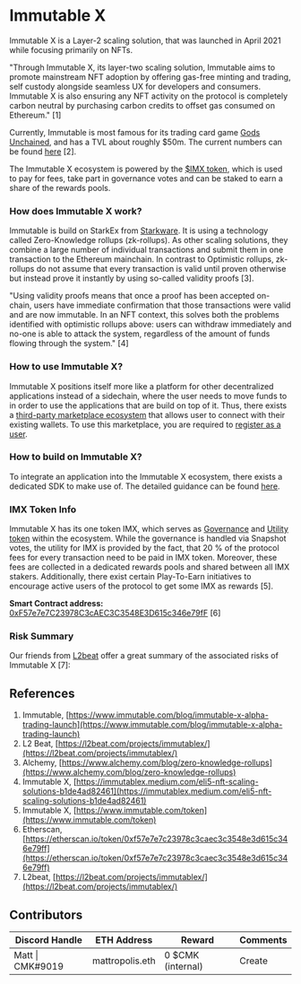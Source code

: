 # Immutable X

Immutable X is a Layer-2 scaling solution, that was launched in April 2021 while focusing primarily on NFTs.&#x20;

"Through Immutable X, its layer-two scaling solution, Immutable aims to promote mainstream NFT adoption by offering gas-free minting and trading, self custody alongside seamless UX for developers and consumers. Immutable X is also ensuring any NFT activity on the protocol is completely carbon neutral by purchasing carbon credits to offset gas consumed on Ethereum." \[1]

Currently, Immutable is most famous for its trading card game [Gods Unchained](https://godsunchained.com), and has a TVL about roughly $50m. The current numbers can be found [here](https://l2beat.com/projects/immutablex/) \[2].

The Immutable X ecosystem is powered by the [$IMX token](https://www.coingecko.com/en/coins/immutable-x), which is used to pay for fees, take part in governance votes and can be staked to earn a share of the rewards pools.

### How does Immutable X work?

Immutable is build on StarkEx from [Starkware](starkware.md). It is using a technology called Zero-Knowledge rollups (zk-rollups). As other scaling solutions, they combine a large number of individual transactions and submit them in one transaction to the Ethereum mainchain. In contrast to Optimistic rollups, zk-rollups do not assume that every transaction is valid until proven otherwise but instead prove it instantly by using so-called validity proofs \[3].

"Using validity proofs means that once a proof has been accepted on-chain, users have immediate confirmation that those transactions were valid and are now immutable. In an NFT context, this solves both the problems identified with optimistic rollups above: users can withdraw immediately and no-one is able to attack the system, regardless of the amount of funds flowing through the system." \[4]

### How to use Immutable X?

Immutable X positions itself more like a platform for other decentralized applications instead of a sidechain, where the user needs to move funds to in order to use the applications that are build on top of it. Thus, there exists a [third-party marketplace ecosystem](https://market.immutable.com) that allows user to connect with their existing wallets. To use this marketplace, you are required to [register as a user](https://docs.x.immutable.com/docs/getting-started-guide#register-a-user-account).

### How to build on Immutable X?

To integrate an application into the Immutable X ecosystem, there exists a dedicated SDK to make use of. The detailed guidance can be found [here](https://docs.x.immutable.com/docs/getting-started-guide).

### IMX Token Info

Immutable X has its one token IMX, which serves as [Governance](../../asset-layer/governance-token.md) and [Utility token](../../asset-layer/utility-token.md) within the ecosystem. While the governance is handled via Snapshot votes, the utility for IMX is provided by the fact, that 20 % of the protocol fees for every transaction need to be paid in IMX token. Moreover, these fees are collected in a dedicated rewards pools and shared between all IMX stakers. Additionally, there exist certain Play-To-Earn initiatives to encourage active users of the protocol to get some IMX as rewards \[5].

**Smart Contract address:** [0xF57e7e7C23978C3cAEC3C3548E3D615c346e79fF](https://etherscan.io/token/0xf57e7e7c23978c3caec3c3548e3d615c346e79ff) \[6]

### Risk Summary

Our friends from [L2beat](https://l2beat.com) offer a great summary of the associated risks of Immutable X \[7]:



## References

1. Immutable, [https://www.immutable.com/blog/immutable-x-alpha-trading-launch](https://www.immutable.com/blog/immutable-x-alpha-trading-launch)
2. L2 Beat, [https://l2beat.com/projects/immutablex/](https://l2beat.com/projects/immutablex/)
3. Alchemy, [https://www.alchemy.com/blog/zero-knowledge-rollups](https://www.alchemy.com/blog/zero-knowledge-rollups)
4. Immutable X, [https://immutablex.medium.com/eli5-nft-scaling-solutions-b1de4ad82461](https://immutablex.medium.com/eli5-nft-scaling-solutions-b1de4ad82461)
5. Immutable X, [https://www.immutable.com/token](https://www.immutable.com/token)
6. Etherscan, [https://etherscan.io/token/0xf57e7e7c23978c3caec3c3548e3d615c346e79ff](https://etherscan.io/token/0xf57e7e7c23978c3caec3c3548e3d615c346e79ff)
7. L2beat, [https://l2beat.com/projects/immutablex/](https://l2beat.com/projects/immutablex/)



## Contributors

| Discord Handle   | ETH Address     | Reward            | Comments |
| ---------------- | --------------- | ----------------- | -------- |
| Matt \| CMK#9019 | mattropolis.eth | 0 $CMK (internal) | Create   |
